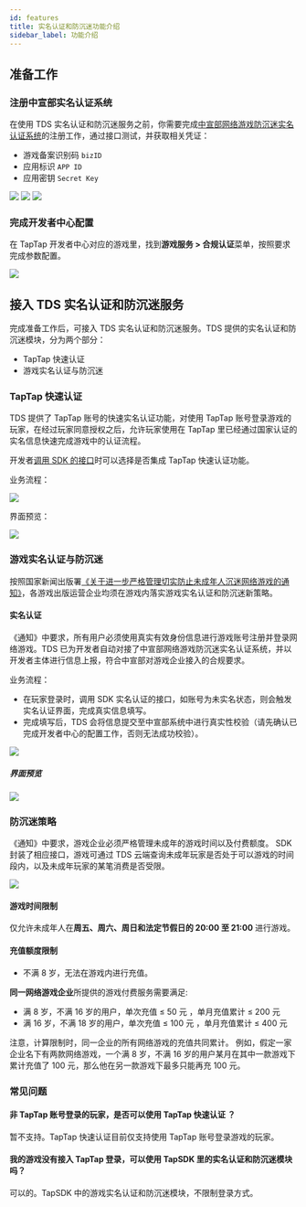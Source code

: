 ```yaml
---
id: features
title: 实名认证和防沉迷功能介绍
sidebar_label: 功能介绍
---
```


## 准备工作

### 注册中宣部实名认证系统

在使用 TDS 实名认证和防沉迷服务之前，你需要完成[中宣部网络游戏防沉迷实名认证系统](https://wlc.nppa.gov.cn/fcm_company/index.html#/login?redirect=%2F)的注册工作，通过接口测试，并获取相关凭证：

- 游戏备案识别码 `bizID`
- 应用标识 `APP ID` 
- 应用密钥 `Secret Key`

![](/img/anti-addiction/biz-id.png)
![](/img/anti-addiction/testcase.png)
![](/img/anti-addiction/secretkey.png)

### 完成开发者中心配置

在 TapTap 开发者中心对应的游戏里，找到**游戏服务 > 合规认证**菜单，按照要求完成参数配置。

![](/img/anti-addiction/anti-addiction-qualification.png)

## 接入 TDS 实名认证和防沉迷服务

完成准备工作后，可接入 TDS 实名认证和防沉迷服务。TDS 提供的实名认证和防沉迷模块，分为两个部分：

- TapTap 快速认证
- 游戏实名认证与防沉迷

### TapTap 快速认证

TDS 提供了 TapTap 账号的快速实名认证功能，对使用 TapTap 账号登录游戏的玩家，在经过玩家同意授权之后，允许玩家使用在 TapTap 里已经通过国家认证的实名信息快速完成游戏中的认证流程。

开发者[调用 SDK 的接口](/sdk/anti-addiction/guide/#防沉迷授权)时可以选择是否集成 TapTap 快速认证功能。

业务流程：

![](/img/anti-addiction/anti-addiction-flow.png)

界面预览：

![](/img/anti-addiction/image2021-10-18_17-57-51.png)

### 游戏实名认证与防沉迷

按照国家新闻出版署[《关于进一步严格管理切实防止未成年人沉迷网络游戏的通知》](http://www.nppa.gov.cn/nppa/contents/279/98792.shtml)，各游戏出版运营企业均须在游戏内落实游戏实名认证和防沉迷新策略。

#### 实名认证

《通知》中要求，所有用户必须使用真实有效身份信息进行游戏账号注册并登录网络游戏。TDS 已为开发者自动对接了中宣部网络游戏防沉迷实名认证系统，并以开发者主体进行信息上报，符合中宣部对游戏企业接入的合规要求。

业务流程：

- 在玩家登录时，调用 SDK 实名认证的接口，如账号为未实名状态，则会触发实名认证界面，完成真实信息填写。
- 完成填写后，TDS 会将信息提交至中宣部系统中进行真实性校验（请先确认已完成开发者中心的配置工作，否则无法成功校验）。

![](/img/anti-addiction/anti-addiction-flow-2.png)

##### 界面预览

![](/img/anti-addiction/image2021-10-19_17-4-12.png)

### 防沉迷策略

《通知》中要求，游戏企业必须严格管理未成年的游戏时间以及付费额度。
SDK 封装了相应接口，游戏可通过 TDS 云端查询未成年玩家是否处于可以游戏的时间段内，以及未成年玩家的某笔消费是否受限。

![](/img/anti-addiction/image2021-10-19_17-6-17.png)


#### 游戏时间限制

仅允许未成年人在**周五、周六、周日和法定节假日的 20:00 至 21:00** 进行游戏。

#### 充值额度限制

- 不满 8 岁，无法在游戏内进行充值。

**同一网络游戏企业**所提供的游戏付费服务需要满足:

- 满 8 岁，不满 16 岁的用户，单次充值 ≤ 50 元 ，单月充值累计 ≤ 200 元
- 满 16 岁，不满 18 岁的用户，单次充值 ≤ 100 元 ，单月充值累计 ≤ 400 元

注意，计算限制时，同一企业的所有网络游戏的充值共同累计。
例如，假定一家企业名下有两款网络游戏，一个满 8 岁，不满 16 岁的用户某月在其中一款游戏下累计充值了 100 元，那么他在另一款游戏下最多只能再充 100 元。

### 常见问题

#### 非 TapTap 账号登录的玩家，是否可以使用 TapTap 快速认证 ？

暂不支持。TapTap 快速认证目前仅支持使用 TapTap 账号登录游戏的玩家。

#### 我的游戏没有接入 TapTap 登录，可以使用 TapSDK 里的实名认证和防沉迷模块吗？

可以的。TapSDK 中的游戏实名认证和防沉迷模块，不限制登录方式。
